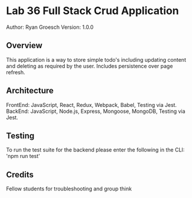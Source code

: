 # Lab 36 Full Stack Crud Application
Author: Ryan Groesch
Version: 1.0.0

## Overview
This application is a way to store simple todo's including updating content and deleting as required by the user. Includes persistence over page refresh. 

## Architecture
FrontEnd: JavaScript, React, Redux, Webpack, Babel, Testing via Jest. 
BackEnd: JavaScript, Node.js, Express, Mongoose, MongoDB, Testing via Jest.

## Testing
To run the test suite for the backend please enter the following in the CLI: 'npm run test'

## Credits
Fellow students for troubleshooting and group think  